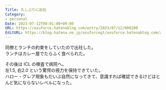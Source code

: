 ```yaml
---
Title: 久しぶりに出社
Category:
- personal
Date: 2023-07-12T00:01:00+09:00
URL: https://asuforce.hatenablog.com/entry/2023/07/12/000100
EditURL: https://blog.hatena.ne.jp/asuforcegt/asuforce.hatenablog.com/atom/entry/820878482949341490
---
```


同僚とランチの約束をしていたので出社した。  
ランチはカレー屋でたらふく食べられた。  

その後は ICL の検査で病院へ。  
左1.5, 右2.0 という驚愕の視力を保持できていた。  
ハロー・グレア現象もだいぶ自然になってきて、意識すれば確認できるけどほとんど気にならないレベルになった。
